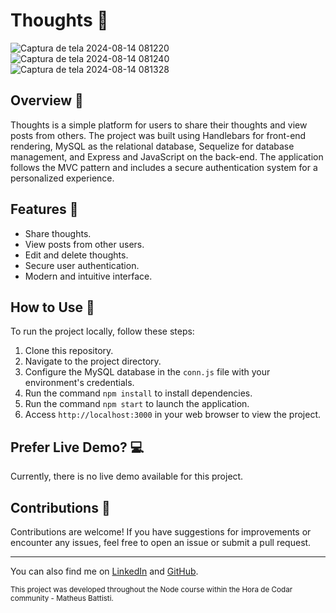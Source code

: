 # Thoughts 💬

![Captura de tela 2024-08-14 081220](https://github.com/user-attachments/assets/68784de6-ca9a-4150-8065-a8ffec4a205b)
![Captura de tela 2024-08-14 081240](https://github.com/user-attachments/assets/4834e2ff-731d-4528-ab7a-72bcc7536c8b)
![Captura de tela 2024-08-14 081328](https://github.com/user-attachments/assets/fb3f297c-5188-4e07-8079-f08809d0781f)


## Overview 🌟
Thoughts is a simple platform for users to share their thoughts and view posts from others. The project was built using Handlebars for front-end rendering, MySQL as the relational database, Sequelize for database management, and Express and JavaScript on the back-end. The application follows the MVC pattern and includes a secure authentication system for a personalized experience.

## Features 🚀
- Share thoughts.
- View posts from other users.
- Edit and delete thoughts.
- Secure user authentication.
- Modern and intuitive interface.
  
## How to Use 👀
To run the project locally, follow these steps:
1. Clone this repository.
2. Navigate to the project directory.
3. Configure the MySQL database in the ``conn.js`` file with your environment's credentials.
4. Run the command ``npm install`` to install dependencies.
5. Run the command ``npm start`` to launch the application.
6. Access ``http://localhost:3000`` in your web browser to view the project.

## Prefer Live Demo? 💻
Currently, there is no live demo available for this project.

## Contributions 🤝
Contributions are welcome! If you have suggestions for improvements or encounter any issues, feel free to open an issue or submit a pull request.

---
You can also find me on [LinkedIn](https://www.linkedin.com/in/luan-henrique-neumann-362593267/) and [GitHub](https://github.com/Luan-Neumann-Dev).

<sub>This project was developed throughout the Node course within the Hora de Codar community - Matheus Battisti.</sub>


 
 
